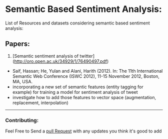 # Semantic Based Sentiment Analysis:
List of Resources and datasets considering semantic based sentiment analysis:


## Papers:
1. [Semantic sentiment analysis of twitter] (http://oro.open.ac.uk/34929/1/76490497.pdf)
  - Saif, Hassan; He, Yulan and Alani, Harith (2012). In: The 11th International Semantic Web Conference (ISWC 2012), 11-15 November 2012, Boston, MA, USA. 
  - incorporating a new set of semantic features (entity tagging for example) for training a model for sentiment analysis of tweet
  - investigate how to add those features to vector space (augmentation, replacement, interpolation)
  

-----
### Contributing:
Feel Free to Send a [pull Request](https://help.github.com/articles/using-pull-requests/) with any updates you think it's good to add 
